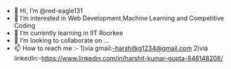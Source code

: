- 👋 Hi, I’m @red-eagle131
- 👀 I’m interested in Web Development,Machine Learning and Competitive Coding
- 🌱 I’m currently learning in IIT Roorkee
- 💞️ I’m looking to collaborate on ...
- 📫 How to reach me :- 1)via gmail:-harshitkg1234@gmail.com
                        2)via linkedIn:-https://www.linkedin.com/in/harshit-kumar-gupta-846148208/

<!---
red-eagle131/red-eagle131 is a ✨ special ✨ repository because its `README.md` (this file) appears on your GitHub profile.
You can click the Preview link to take a look at your changes.
--->
